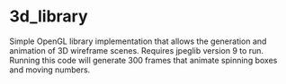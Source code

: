 # 3d_library
Simple OpenGL library implementation that allows the generation and animation of 3D wireframe scenes. Requires jpeglib version 9 to run. Running this code will generate 300 frames that animate spinning boxes and moving numbers.
